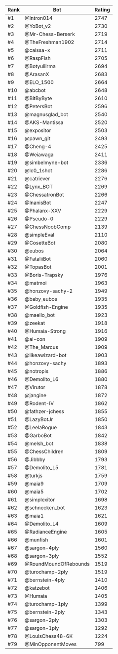 Rank|Bot|Rating
---|---|---
#1|@Intron014|2747
#2|@YoBot_v2|2730
#3|@Mr-Chess-Berserk|2719
#4|@TheFreshman1902|2714
#5|@caissa-x|2711
#6|@RaspFish|2705
#7|@Botyuliirma|2694
#8|@ArasanX|2683
#9|@ELO_1500|2664
#10|@abcbot|2648
#11|@BitByByte|2610
#12|@PetersBot|2596
#13|@magnusglad_bot|2540
#14|@AKS-Mantissa|2520
#15|@expositor|2503
#16|@pawn_git|2493
#17|@Cheng-4|2425
#18|@Weiawaga|2411
#19|@simbelmyne-bot|2336
#20|@lc0_1shot|2286
#21|@catriever|2276
#22|@Lynx_BOT|2269
#23|@ChessatronBot|2266
#24|@InanisBot|2247
#25|@Phalanx-XXV|2229
#26|@Pseudo-0|2229
#27|@ChessNoobComp|2139
#28|@simpleEval|2110
#29|@CosetteBot|2080
#30|@eubos|2064
#31|@FataliiBot|2060
#32|@TopasBot|2001
#33|@Boris-Trapsky|1976
#34|@matmoi|1963
#35|@honzovy-sachy-2|1949
#36|@baby_eubos|1935
#37|@Goldfish-Engine|1935
#38|@maello_bot|1923
#39|@zeekat|1918
#40|@Humaia-Strong|1916
#41|@ai-con|1909
#42|@The_Marcus|1909
#43|@likeawizard-bot|1903
#44|@honzovy-sachy|1893
#45|@notropis|1886
#46|@Demolito_L6|1880
#47|@Virutor|1878
#48|@jangine|1872
#49|@Rodent-IV|1862
#50|@fathzer-jchess|1855
#51|@LazyBotJr|1850
#52|@LeelaRogue|1843
#53|@GarboBot|1842
#54|@melsh_bot|1838
#55|@ChessChildren|1809
#56|@Jibbby|1793
#57|@Demolito_L5|1781
#58|@turkjs|1759
#59|@maia9|1709
#60|@maia5|1702
#61|@simplexitor|1698
#62|@schnecken_bot|1623
#63|@maia1|1621
#64|@Demolito_L4|1609
#65|@RadianceEngine|1605
#66|@munfish|1601
#67|@sargon-4ply|1560
#68|@sargon-3ply|1552
#69|@RoundMoundOfRebounds|1519
#70|@turochamp-2ply|1519
#71|@bernstein-4ply|1410
#72|@katzebot|1406
#73|@Humaia|1405
#74|@turochamp-1ply|1399
#75|@bernstein-2ply|1343
#76|@sargon-2ply|1303
#77|@sargon-1ply|1292
#78|@LouisChess48-6K|1224
#79|@MinOpponentMoves|799
